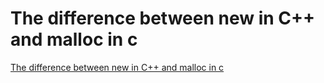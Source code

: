 # The difference between new in C++ and malloc in c
[The difference between new in C++ and malloc in c](https://aiwithcloud.com/2022/09/19/the_difference_between_new_in_c_and_malloc_in_c/)